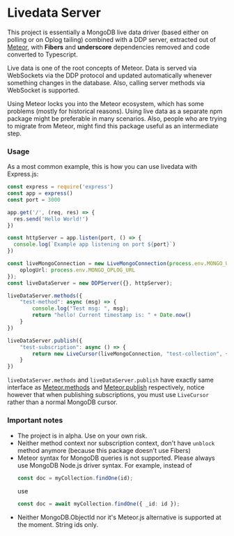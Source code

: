 Livedata Server
===============

This project is essentially a MongoDB live data driver (based either on polling or on Oplog tailing) combined with a DDP server, extracted
out of [Meteor](https://github.com/meteor/meteor), with **Fibers** and **underscore** dependencies removed and code converted to Typescript.

Live data is one of the root concepts of Meteor. Data is served via WebSockets via the DDP protocol and updated automatically whenever something changes in the database. Also, calling server methods via WebSocket is supported.

Using Meteor locks you into the Meteor ecosystem, which has some problems (mostly for historical reasons). Using live data as a separate npm package might be preferable in many scenarios. Also, people who are trying to migrate from Meteor, might find this package useful as an intermediate step.

### Usage

As a most common example, this is how you can use livedata with Express.js:

```ts
const express = require('express')
const app = express()
const port = 3000

app.get('/', (req, res) => {
  res.send('Hello World!')
})

const httpServer = app.listen(port, () => {
  console.log(`Example app listening on port ${port}`)
})

const liveMongoConnection = new LiveMongoConnection(process.env.MONGO_URL, {
    oplogUrl: process.env.MONGO_OPLOG_URL
});
const liveDataServer = new DDPServer({}, httpServer);

liveDataServer.methods({
    "test-method": async (msg) => {
        console.log("Test msg: ", msg);
        return "hello! Current timestamp is: " + Date.now()
    }
})

liveDataServer.publish({
    "test-subscription": async () => {
        return new LiveCursor(liveMongoConnection, "test-collection", { category: "apples" });
    }
})

```

`liveDataServer.methods` and `liveDataServer.publish` have exactly same interface as [Meteor.methods](https://docs.meteor.com/api/methods.html#Meteor-methods) and [Meteor.publish](https://docs.meteor.com/api/pubsub.html#Meteor-publish) respectively, notice however that when publishing subscriptions, you must use `LiveCursor` rather than a normal MongoDB cursor.

### Important notes

- The project is in alpha. Use on your own risk.
- Neither method context nor subscription context, don't have `unblock` method anymore (because this package doesn't use Fibers)
- Meteor syntax for MongoDB queries is not supported. Please always use MongoDB Node.js driver syntax. For example, instead of
  ```ts
  const doc = myCollection.findOne(id);
  ```
  use
  ```ts
  const doc = await myCollection.findOne({ _id: id });
  ```
- Neither MongoDB.ObjectId nor it's Meteor.js alternative is supported at the moment. String ids only.
